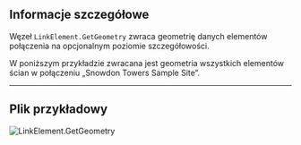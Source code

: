 ## Informacje szczegółowe
Węzeł `LinkElement.GetGeometry` zwraca geometrię danych elementów połączenia na opcjonalnym poziomie szczegółowości.

W poniższym przykładzie zwracana jest geometria wszystkich elementów ścian w połączeniu „Snowdon Towers Sample Site”.

___
## Plik przykładowy

![LinkElement.GetGeometry](./Revit.Elements.LinkElement.GetGeometry_img.jpg)
